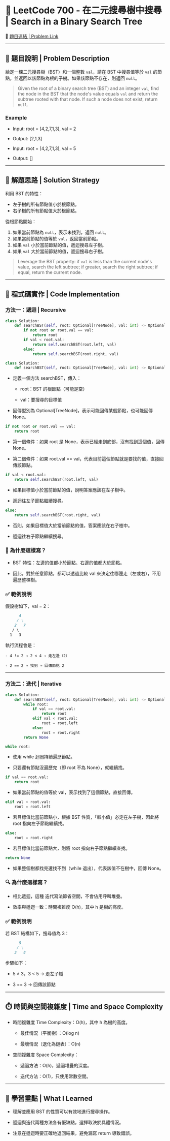 # 🌳 LeetCode 700 - 在二元搜尋樹中搜尋 | Search in a Binary Search Tree

🔗 [題目連結 | Problem Link](https://leetcode.com/problems/search-in-a-binary-search-tree/)

---

## 📘 題目說明 | Problem Description

給定一棵二元搜尋樹（BST）和一個整數 `val`，請在 BST 中搜尋值等於 `val` 的節點，並返回以該節點為根的子樹。如果該節點不存在，則返回 `null`。

> Given the root of a binary search tree (BST) and an integer `val`, find the node in the BST that the node's value equals `val` and return the subtree rooted with that node. If such a node does not exist, return `null`.

### Example
- Input: root = [4,2,7,1,3], val = 2
- Output: [2,1,3]

- Input: root = [4,2,7,1,3], val = 5
- Output: []

---

## 🧠 解題思路 | Solution Strategy

利用 BST 的特性：
- 左子樹的所有節點值小於根節點。
- 右子樹的所有節點值大於根節點。

從根節點開始：
1. 如果當前節點為 `null`，表示未找到，返回 `null`。
2. 如果當前節點的值等於 `val`，返回當前節點。
3. 如果 `val` 小於當前節點的值，遞迴搜尋左子樹。
4. 如果 `val` 大於當前節點的值，遞迴搜尋右子樹。

> Leverage the BST property: if `val` is less than the current node's value, search the left subtree; if greater, search the right subtree; if equal, return the current node.

---

## 🧾 程式碼實作 | Code Implementation

### 方法一：遞迴 | Recursive

```python
class Solution:
    def searchBST(self, root: Optional[TreeNode], val: int) -> Optional[TreeNode]:
        if not root or root.val == val:
            return root
        if val < root.val:
            return self.searchBST(root.left, val)
        else:
            return self.searchBST(root.right, val)
```
```python
class Solution:
    def searchBST(self, root: Optional[TreeNode], val: int) -> Optional[TreeNode]:
```
- 定義一個方法 searchBST，傳入：

    - root：BST 的根節點（可能是空）

    - val：要搜尋的目標值

- 回傳型別為 Optional[TreeNode]，表示可能回傳某個節點，也可能回傳 None。

```python
if not root or root.val == val:
    return root
```
- 第一個條件：如果 root 是 None，表示已經走到底部，沒有找到這個值，回傳 None。

- 第二個條件：如果 root.val == val，代表目前這個節點就是要找的值，直接回傳該節點。

```python
if val < root.val:
    return self.searchBST(root.left, val)
```
- 如果目標值小於當前節點的值，說明答案應該在左子樹中。

- 遞迴往左子節點繼續搜尋。

```python
else:
    return self.searchBST(root.right, val)
```
- 否則，如果目標值大於當前節點的值，答案應該在右子樹中。

- 遞迴往右子節點繼續搜尋。

### 🧠 為什麼這樣寫？
- BST 特性：左邊的值都小於節點、右邊的值都大於節點。

- 因此，對於任意節點，都可以透過比較 val 來決定往哪邊走（左或右），不用遍歷整棵樹。

### ✅ 範例說明
假設樹如下，val = 2：
```markdown
      4
     / \
    2   7
   / \
  1   3
```
執行流程會是：

    - 4 != 2 → 2 < 4 → 走左邊（2）

    - 2 == 2 → 找到 → 回傳節點 2

---

### 方法二：迭代 | Iterative
```python
class Solution:
    def searchBST(self, root: Optional[TreeNode], val: int) -> Optional[TreeNode]:
        while root:
            if val == root.val:
                return root
            elif val < root.val:
                root = root.left
            else:
                root = root.right
        return None
```

```python
while root:
```
- 使用 while 迴圈持續遍歷節點。

- 只要還有節點沒遍歷完（即 root 不為 None），就繼續找。

```python
if val == root.val:
    return root
```
- 如果當前節點的值等於 val，表示找到了這個節點，直接回傳。

```python
elif val < root.val:
    root = root.left
```
- 若目標值比當前節點小，根據 BST 性質，「較小值」必定在左子樹，因此將 root 指向左子節點繼續找。

```python
else:
    root = root.right
```
- 若目標值比當前節點大，則將 root 指向右子節點繼續查找。

```python
return None
```
- 如果整個樹都找完還找不到（while 退出），代表該值不在樹中，回傳 None。

### 🔍 為什麼這樣寫？
- 相比遞迴，這種 迭代寫法節省空間，不會佔用呼叫堆疊。

- 效率與遞迴一致：時間複雜度 O(h)，其中 h 是樹的高度。
 
### ✅ 範例說明
若 BST 結構如下，搜尋值為 3：
```markdown
      5
     / \
    3   8
```
步驟如下：

- 5 ≠ 3，3 < 5 → 走左子樹

- 3 == 3 → 回傳該節點

---

## ⏱️ 時間與空間複雜度 | Time and Space Complexity
- 時間複雜度 Time Complexity：O(h)，其中 h 為樹的高度。

    - 最佳情況（平衡樹）：O(log n)

    - 最壞情況（退化為鏈表）：O(n)

- 空間複雜度 Space Complexity：

    - 遞迴方法：O(h)，遞迴堆疊的深度。

    - 迭代方法：O(1)，只使用常數空間。

---

## 🧠 學習重點 | What I Learned
- 理解並應用 BST 的性質可以有效地進行搜尋操作。

- 遞迴與迭代兩種方法各有優缺點，選擇取決於具體情況。

- 注意在遞迴時要正確地返回結果，避免漏寫 return 導致錯誤。
